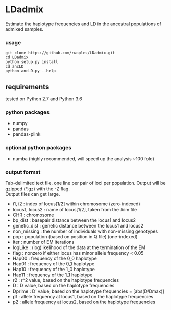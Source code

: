 # LDadmix
Estimate the haplotype frequencies and LD in the ancestral populations of admixed samples.

### usage
```
git clone https://github.com/rwaples/LDadmix.git
cd LDadmix
python setup.py install
cd ancLD
python ancLD.py --help
```

## requirements
tested on Python 2.7 and Python 3.6

### python packages
 - numpy
 - pandas
 - pandas-plink
### optional python packages
 - numba (highly recommended, will speed up the analysis ~100 fold)


### output format
Tab-delimited text file, one line per pair of loci per population.
Output will be gzipped (\*.gz) with the -Z flag.  
Output files can get large.

 - i1, i2 : index of locus[1/2] within chromosome (zero-indexed)
 - locus1, locus2 : name of locus[1/2], taken from the .bim file
 - CHR : chromosome
 - bp_dist : basepair distance between the locus1 and locus2
 - genetic_dist : genetic distance between the locus1 and locus2
 - non_missing : the number of individuals with non-missing genotypes
 - pop : population (based on position in Q file) (one-indexed)
 - iter : number of EM iterations
 - logLike : (log)likelihood of the data at the termination of the EM
 - flag : nonzero if either locus has minor allele frequency < 0.05
 - Hap00 : frequency of the 0_0 haplotype
 - Hap01 : frequency of the 0_1 haplotype
 - Hap10 : frequency of the 1_0 haplotype
 - Hap11 : frequency of the 1_1 haplotype
 - r2 : r^2 value, based on the haplotype frequencies
 - D : D value, based on the haplotype frequencies
 - Dprime : D' value, based on the haplotype frequencies = [abs(D/Dmax)]
 - p1 : allele frequency at locus1, based on the haplotype frequencies
 - p2 : allele frequency at locus2, based on the haplotype frequencies
